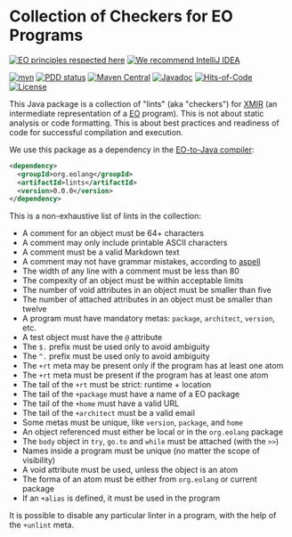 # Collection of Checkers for EO Programs

[![EO principles respected here](https://www.elegantobjects.org/badge.svg)](https://www.elegantobjects.org)
[![We recommend IntelliJ IDEA](https://www.elegantobjects.org/intellij-idea.svg)](https://www.jetbrains.com/idea/)

[![mvn](https://github.com/objectionary/lints/actions/workflows/mvn.yml/badge.svg)](https://github.com/objectionary/lints/actions/workflows/mvn.yml)
[![PDD status](http://www.0pdd.com/svg?name=objectionary/lints)](http://www.0pdd.com/p?name=objectionary/lints)
[![Maven Central](https://img.shields.io/maven-central/v/org.eolang/lints.svg)](https://maven-badges.herokuapp.com/maven-central/org.eolang/lints)
[![Javadoc](http://www.javadoc.io/badge/org.eolang/lints.svg)](http://www.javadoc.io/doc/org.eolang/lints)
[![Hits-of-Code](https://hitsofcode.com/github/objectionary/lints)](https://hitsofcode.com/view/github/objectionary/lints)
[![License](https://img.shields.io/badge/license-MIT-green.svg)](https://github.com/objectionary/lints/blob/master/LICENSE.txt)

This Java package is a collection of "lints" (aka "checkers") for
[XMIR][xmir] (an intermediate representation of a
[EO][eo] program). This is not about static analysis or code
formatting. This is about best practices and readiness of code
for successful compilation and execution.

We use this package as a dependency in the 
[EO-to-Java compiler][eo]:

```xml
<dependency>
  <groupId>org.eolang</groupId>
  <artifactId>lints</artifactId>
  <version>0.0.0</version>
</dependency>
```

This is a non-exhaustive list of lints in the collection:

* A comment for an object must be 64+ characters
* A comment may only include printable ASCII characters
* A comment must be a valid Markdown text
* A comment may not have grammar mistakes, according to [aspell][aspell]
* The width of any line with a comment must be less than 80
* The compexity of an object must be within acceptable limits
* The number of void attributes in an object must be smaller than five
* The number of attached attributes in an object must be smaller than twelve
* A program must have mandatory metas: `package`, `architect`, `version`, etc.
* A test object must have the `@` attribute
* The `$.` prefix must be used only to avoid ambiguity
* The `^.` prefix must be used only to avoid ambiguity
* The `+rt` meta may be present only if the program has at least one atom
* The `+rt` meta must be present if the program has at least one atom
* The tail of the `+rt` must be strict: runtime + location
* The tail of the `+package` must have a name of a EO package
* The tail of the `+home` must have a valid URL
* The tail of the `+architect` must be a valid email
* Some metas must be unique, like `version`, `package`, and `home`
* An object referenced must either be local or in the `org.eolang` package
* The `body` object in `try`, `go.to` and `while` must be attached (with the `>>`)
* Names inside a program must be unique (no matter the scope of visibility)
* A void attribute must be used, unless the object is an atom
* The forma of an atom must be either from `org.eolang` or current package
* If an `+alias` is defined, it must be used in the program

It is possible to disable any particular linter in a program,
with the help of the `+unlint` meta.

[xmir]: https://news.eolang.org/2022-11-25-xmir-guide.html
[eo]: https://www.eolang.org
[aspell]: http://aspell.net/
